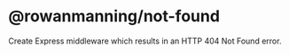 
# @rowanmanning/not-found

Create Express middleware which results in an HTTP 404 Not Found error.
